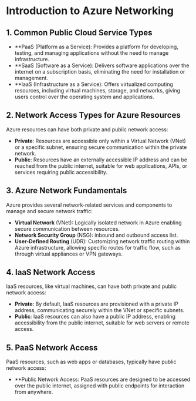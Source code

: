 # Introduction to Azure Networking

 
## 1. Common Public Cloud Service Types

* **PaaS (Platform as a Service): Provides a platform for developing, testing, and managing applications without the need to manage infrastructure.
* **SaaS (Software as a Service): Delivers software applications over the internet on a subscription basis, eliminating the need for installation or management.
* **IaaS (Infrastructure as a Service): Offers virtualized computing resources, including virtual machines, storage, and networks, giving users control over the operating system and applications.

## 2. Network Access Types for Azure Resources

 
Azure resources can have both private and public network access:

* **Private**: Resources are accessible only within a Virtual Network (VNet) or a specific subnet, ensuring secure communication within the private network.
* **Public**: Resources have an externally accessible IP address and can be reached from the public internet, suitable for web applications, APIs, or services requiring public accessibility.

## 3. Azure Network Fundamentals

 
Azure provides several network-related services and components to manage and secure network traffic:

* **Virtual Network** (VNet): Logically isolated network in Azure enabling secure communication between resources.
* **Network Security Group** (NSG): inbound and outbound access list.
* **User-Defined Routing** (UDR): Customizing network traffic routing within Azure infrastructure, allowing specific routes for traffic flow, such as through virtual appliances or VPN gateways.

## 4. IaaS Network Access

 
IaaS resources, like virtual machines, can have both private and public network access:

* **Private**: By default, IaaS resources are provisioned with a private IP address, communicating securely within the VNet or specific subnets.
* **Public**: IaaS resources can also have a public IP address, enabling accessibility from the public internet, suitable for web servers or remote access.

## 5. PaaS Network Access

PaaS resources, such as web apps or databases, typically have public network access:

* **Public Network Access: PaaS resources are designed to be accessed over the public internet, assigned with public endpoints for interaction from anywhere.
